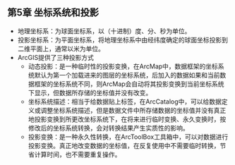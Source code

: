 ## 第5章 坐标系统和投影
- 地理坐标系：为球面坐标系，以（十进制）度、分、秒为单位。
- 投影坐标系：为平面坐标系，将地理坐标系中由经纬度确定的球面坐标投影到二维平面上，通常以米为单位。
- ArcGIS提供了三种投影方式
	- 动态投影：是一种临时性的投影变换，在ArcMap中，数据框架的坐标系统默认为第一个加载进来的图层的坐标系统，后加入的数据如果和当前数据框架的坐标系统不同，则ArcMap会自动将其投影变换到当前坐标系统下显示，但数据所存储的坐标值并没有改变。
	- 坐标系统描述：相当于给数据贴上标签，在ArcCatalog中，可以给数据定义或调整坐标系统描述，但是数据文件中所存储数据的坐标值并没有真正地投影变换到所更改坐标系统下，在将来进行临时变换、永久变换时，按修改后的坐标系统转换，会对转换结果产生实质性的影响。
	- 投影变换：是一种永久性转换，在ArcToolBox工具箱中，可以对数据进行投影变换。真正地改变数据的坐标值，在反复使用中不需要临时转换，节省计算时间，也不需要重复操作。